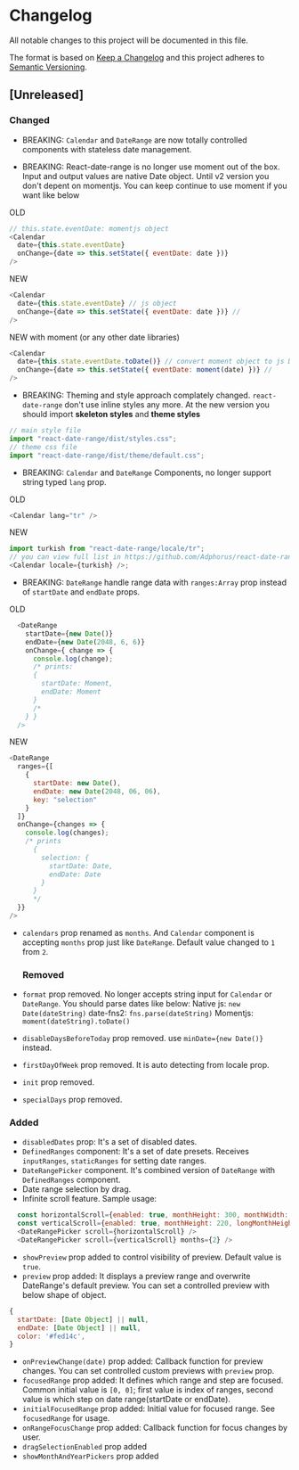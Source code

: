 # Changelog

All notable changes to this project will be documented in this file.

The format is based on [Keep a Changelog](http://keepachangelog.com/en/1.0.0/)
and this project adheres to [Semantic Versioning](http://semver.org/spec/v2.0.0.html).

## [Unreleased]

### Changed

* BREAKING: `Calendar` and `DateRange` are now totally controlled components with stateless date management.

* BREAKING: React-date-range is no longer use moment out of the box. Input and output values are native Date object. Until v2 version you don't depent on momentjs. You can keep continue to use moment if you want like below

OLD

```js
// this.state.eventDate: momentjs object
<Calendar
  date={this.state.eventDate}
  onChange={date => this.setState({ eventDate: date })}
/>
```

NEW

```js
<Calendar
  date={this.state.eventDate} // js object
  onChange={date => this.setState({ eventDate: date })} //
/>
```

NEW with moment (or any other date libraries)

```js
<Calendar
  date={this.state.eventDate.toDate()} // convert moment object to js Date
  onChange={date => this.setState({ eventDate: moment(date) })} //
/>
```

* BREAKING: Theming and style approach complately changed. `react-date-range` don't use inline styles any more. At the new version you should import **skeleton styles** and **theme styles**

```js
// main style file
import "react-date-range/dist/styles.css";
// theme css file
import "react-date-range/dist/theme/default.css";
```

* BREAKING: `Calendar` and `DateRange` Components, no longer support string typed `lang` prop.

OLD

```js
<Calendar lang="tr" />
```

NEW

```js
import turkish from "react-date-range/locale/tr";
// you can view full list in https://github.com/Adphorus/react-date-range/tree/next/src/locale/index.js
<Calendar locale={turkish} />;
```

* BREAKING: `DateRange` handle range data with `ranges:Array` prop instead of `startDate` and `endDate` props.

OLD

```js
  <DateRange
    startDate={new Date()}
    endDate={new Date(2048, 6, 6)}
    onChange={ change => {
      console.log(change);
      /* prints:
      {
        startDate: Moment,
        endDate: Moment
      }
      /*
    } }
  />
```

NEW

```js
<DateRange
  ranges={[
    {
      startDate: new Date(),
      endDate: new Date(2048, 06, 06),
      key: "selection"
    }
  ]}
  onChange={changes => {
    console.log(changes);
    /* prints
      {
        selection: {
          startDate: Date,
          endDate: Date
        }
      }
      */
  }}
/>
```

* `calendars` prop renamed as `months`. And `Calendar` component is accepting `months` prop just like `DateRange`. Default value changed to `1` from `2`.

  ### Removed

* `format` prop removed. No longer accepts string input for `Calendar` or `DateRange`. You should parse dates like below:
  Native js: `new Date(dateString)`
  date-fns2: `fns.parse(dateString)`
  Momentjs: `moment(dateString).toDate()`

* `disableDaysBeforeToday` prop removed. use `minDate={new Date()}` instead.
* `firstDayOfWeek` prop removed. It is auto detecting from locale prop.
* `init` prop removed.
* `specialDays` prop removed.

### Added

* `disabledDates` prop: It's a set of disabled dates.
* `DefinedRanges` component: It's a set of date presets. Receives `inputRanges`, `staticRanges` for setting date ranges.
* `DateRangePicker` component. It's combined version of `DateRange` with `DefinedRanges` component.
* Date range selection by drag.
* Infinite scroll feature. Sample usage:

```js
  const horizontalScroll={enabled: true, monthHeight: 300, monthWidth: 300 };
  const verticalScroll={enabled: true, monthHeight: 220, longMonthHeight: 240 };
  <DateRangePicker scroll={horizontalScroll} />
  <DateRangePicker scroll={verticalScroll} months={2} />
```

* `showPreview` prop added to control visibility of preview. Default value is `true`.
* `preview` prop added: It displays a preview range and overwrite DateRange's default preview. You can set a controlled preview with below shape of object.

```js
{
  startDate: [Date Object] || null,
  endDate: [Date Object] || null,
  color: '#fed14c',
}
```

* `onPreviewChange(date)` prop added: Callback function for preview changes. You can set controlled custom previews with `preview` prop.
* `focusedRange` prop added: It defines which range and step are focused. Common initial value is `[0, 0]`; first value is index of ranges, second value is which step on date range(startDate or endDate).
* `initialFocusedRange` prop added: Initial value for focused range. See `focusedRange` for usage.
* `onRangeFocusChange` prop added: Callback function for focus changes by user.
* `dragSelectionEnabled` prop added
* `showMonthAndYearPickers` prop added
